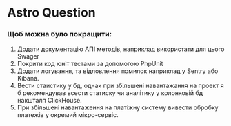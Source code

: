 # Astro Question

### Щоб можна було покращити:

1. Додати документацію АПІ методів, наприклад використати для цього  Swager
2. Покрити код юніт тестами за допомогою PhpUnit
3. Додати логування, та відловлення помилок наприклад у Sentry або Kibana.
4. Вести стаистику у бд, однак при збільшені навантажання на проект я б рекомендував всести статиску чи аналітику у колонковій бд накшталп ClickHouse.
5. При збільшені навантаження на платіжну систему вивести обробку платежів у окремий мікро-сервіс.
